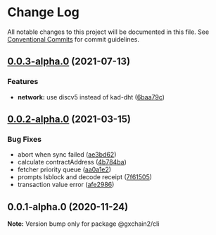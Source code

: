 # Change Log

All notable changes to this project will be documented in this file.
See [Conventional Commits](https://conventionalcommits.org) for commit guidelines.

## [0.0.3-alpha.0](https://github.com/gxchain/gxchain2/compare/v0.0.2-alpha.0...v0.0.3-alpha.0) (2021-07-13)


### Features

* **network:** use discv5 instead of kad-dht ([6baa79c](https://github.com/gxchain/gxchain2/commit/6baa79c73901359a841a265575c70ffa0951c96f))





## [0.0.2-alpha.0](https://iz11ro8cf9xz/node/gxchain2/compare/v0.0.1-alpha.0...v0.0.2-alpha.0) (2021-03-15)


### Bug Fixes

* abort when sync failed ([ae3bd62](https://iz11ro8cf9xz/node/gxchain2/commits/ae3bd62cefad191d0f0077c5374568d0eb923631))
* calculate contractAddress ([4b784ba](https://iz11ro8cf9xz/node/gxchain2/commits/4b784ba1020148e28d40733c72e3bf6d1da56754))
* fetcher priority queue ([aa0a1e2](https://iz11ro8cf9xz/node/gxchain2/commits/aa0a1e2a4a7701017b362ecdd95f17e94f1d3e97))
* prompts lsblock and decode receipt ([7f61505](https://iz11ro8cf9xz/node/gxchain2/commits/7f61505e19eed8df2e4cb55411b795f52aa3896c))
* transaction value error ([afe2986](https://iz11ro8cf9xz/node/gxchain2/commits/afe29864fc7074c4723603dff70c34f982cfdf84))





## 0.0.1-alpha.0 (2020-11-24)

**Note:** Version bump only for package @gxchain2/cli
